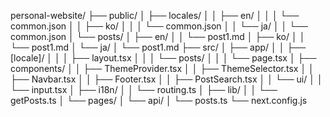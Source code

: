 personal-website/
├── public/
│   ├── locales/
│   │   ├── en/
│   │   │   └── common.json
│   │   ├── ko/
│   │   │   └── common.json
│   │   └── ja/
│   │       └── common.json
│   └── posts/
│       ├── en/
│       │   └── post1.md
│       ├── ko/
│       │   └── post1.md
│       └── ja/
│           └── post1.md
├── src/
│   ├── app/
│   │   ├── [locale]/
│   │   │   ├── layout.tsx
│   │   │   └── posts/
│   │   │       └── page.tsx
│   ├── components/
│   │   ├── ThemeProvider.tsx
│   │   ├── ThemeSelector.tsx
│   │   ├── Navbar.tsx
│   │   ├── Footer.tsx
│   │   ├── PostSearch.tsx
│   │   └── ui/
│   │       └── input.tsx
│   ├── i18n/
│   │   └── routing.ts
│   ├── lib/
│   │   └── getPosts.ts
│   └── pages/
│       └── api/
│           └── posts.ts
└── next.config.js
